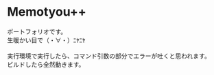 # Memotyou++

ポートフォリオです。<br>
生暖かい目で（・∀・）ﾆﾔﾆﾔ<br>
<br>
実行環境で実行したら、コマンド引数の部分でエラーが吐くと思われます。<br>
ビルドしたら全然動きます。<br>
